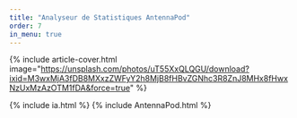 ```yaml
---
title: "Analyseur de Statistiques AntennaPod"
order: 7
in_menu: true
---
```

{% include article-cover.html image="https://unsplash.com/photos/uT55XxQLQGU/download?ixid=M3wxMjA3fDB8MXxzZWFyY2h8MjB8fHBvZGNhc3R8ZnJ8MHx8fHwxNzUxMzAzOTM1fDA&force=true" %}

{% include ia.html %} 
{% include AntennaPod.html %} 